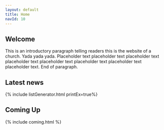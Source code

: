 ```yaml
---
layout: default
title: Home
navId: 10
---
```


## Welcome

This is an introductory paragraph telling readers this is the website of a church. Yada yada yada. Placeholder text placeholder text placeholder text placeholder text placeholder text placeholder text placeholder text placeholder text. End of paragraph.

<!-- <div class="separator"></div> -->

<div id="latestContainer">
  <div id="news">
    <h2>Latest news</h2>
{% include listGenerator.html printEx=true%}
  </div>
  <div id="comingUp">
    <h2>Coming Up</h2>
{% include coming.html %}
    </div>
</div>

